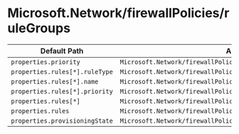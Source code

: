 # Microsoft.Network/firewallPolicies/ruleGroups

| Default Path | Alias |
|---|---|
| `properties.priority` | `Microsoft.Network/firewallPolicies/ruleGroups/priority` |
| `properties.rules[*].ruleType` | `Microsoft.Network/firewallPolicies/ruleGroups/rules[*].ruleType` |
| `properties.rules[*].name` | `Microsoft.Network/firewallPolicies/ruleGroups/rules[*].name` |
| `properties.rules[*].priority` | `Microsoft.Network/firewallPolicies/ruleGroups/rules[*].priority` |
| `properties.rules[*]` | `Microsoft.Network/firewallPolicies/ruleGroups/rules[*]` |
| `properties.rules` | `Microsoft.Network/firewallPolicies/ruleGroups/rules` |
| `properties.provisioningState` | `Microsoft.Network/firewallPolicies/ruleGroups/provisioningState` |

